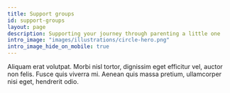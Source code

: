 ```yaml
---
title: Support groups
id: support-groups
layout: page
description: Supporting your journey through parenting a little one
intro_image: "images/illustrations/circle-hero.png"
intro_image_hide_on_mobile: true
---
```


Aliquam erat volutpat. Morbi nisl tortor, dignissim eget efficitur vel, auctor non felis. Fusce quis viverra mi. Aenean quis massa pretium, ullamcorper nisi eget, hendrerit odio.
